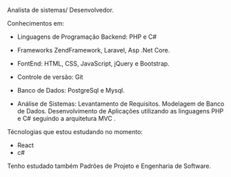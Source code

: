 Analista de sistemas/ Desenvolvedor.

Conhecimentos em:
- Linguagens de Programação Backend: PHP e C#
- Frameworks ZendFramework, Laravel, Asp .Net Core.

- FontEnd: HTML, CSS, JavaScript, jQuery e Bootstrap.	

- Controle de versão: Git

- Banco de Dados: PostgreSql  e Mysql.

- Análise de Sistemas: Levantamento de Requisitos.
  Modelagem de Banco de Dados.
 Desenvolvimento de Aplicações utilizando as linguagens PHP e C# seguindo a arquitetura MVC .
 
 Técnologias que estou estudando no momento:
   - React 
   - c#
   
   Tenho estudado também Padrões de Projeto e Engenharia de Software.
   
